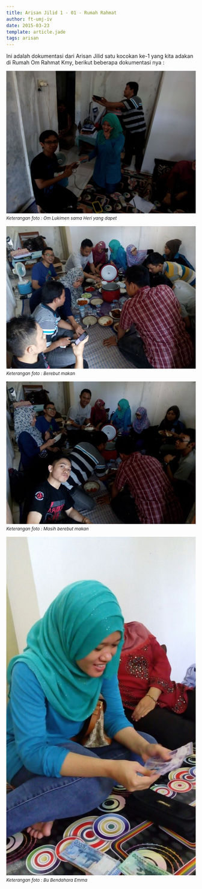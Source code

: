 ```yaml
---
title: Arisan Jilid 1 - 01 - Rumah Rahmat
author: ft-umj-iv
date: 2015-03-23
template: article.jade
tags: arisan
---
```


Ini adalah dokumentasi dari Arisan Jilid satu kocokan ke-1 yang kita adakan di Rumah Om Rahmat Kmy, berikut beberapa dokumentasi nya :

![Arisan Jilid 01 - 1](Arisan-Jilid-01-1.jpg)
<small>_Keterangan foto : Om Lukimen sama Heri yang dapet_</small>

<span class="more"></span>

![Arisan Jilid 01 - 2](Arisan-Jilid-01-2.jpg)
<small>_Keterangan foto : Berebut makan_</small>

![Arisan Jilid 01 - 3](Arisan-Jilid-01-3.jpg)
<small>_Keterangan foto : Masih berebut makan_</small>

![Arisan Jilid 01 - 4](Arisan-Jilid-01-4.jpg)
<small>_Keterangan foto : Bu Bendahara Emma_</small>